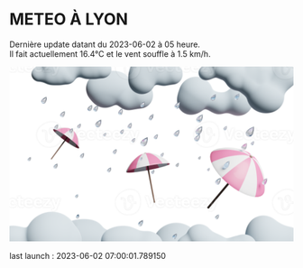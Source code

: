 # METEO À LYON

Dernière update datant du 2023-06-02 à 05 heure.  
Il fait actuellement 16.4°C et le vent souffle à 1.5 km/h.      

![](./.github/rain.png)

last launch : 2023-06-02 07:00:01.789150

